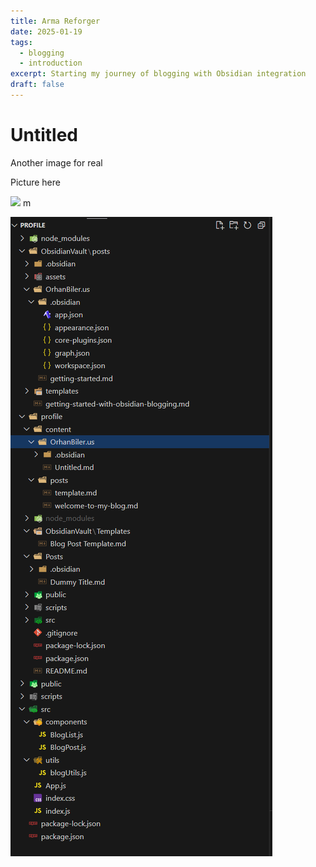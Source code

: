 ```yaml
---
title: Arma Reforger
date: 2025-01-19
tags:
  - blogging
  - introduction
excerpt: Starting my journey of blogging with Obsidian integration
draft: false
---
```


# Untitled

Another image for real

Picture here

![](assets/Screenshot%202025-01-06%20201847%204.png)
m

![](assets/Screenshot%202025-01-19%20191125.png)